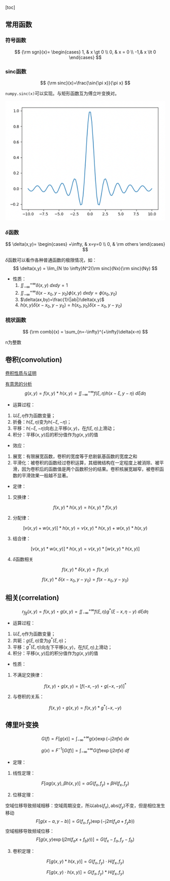 

[toc]

## 常用函数

### 符号函数

$$
{\rm sgn}(x)=
\begin{cases}
1, & x \gt 0 \\
0, & x = 0 \\
-1,& x \lt 0
\end{cases}
$$

### sinc函数

$$
{\rm sinc}(x)=\frac{\sin{\pi x}}{\pi x}
$$

`numpy.sinc(x)`可以实现。与矩形函数互为傅立叶变换对。

![sinc.jpg](../img/1.png)

### $\delta$函数

$$
\delta(x,y)=
\begin{cases}
+\infty, & x=y=0 \\
0, & \rm others
\end{cases}
$$

$\delta$函数可以看作各种普通函数的极限情况，如：
$$
\delta(x,y) = \lim_{N \to \infty}N^2{\rm sinc}(Nx){\rm sinc}(Ny)
$$

- 性质：
  1. $\iint^{+\infty}_{-\infty}\delta(x,y)\ dxdy=1$
  2. $\iint_{-\infty}^{+\infty}\delta(x-x_0,y-y_0)\phi(x,y)\ dxdy = \phi(x_0,y_0)$
  3. $\delta(ax,by)=\frac{1}{|ab|}\delta(x,y)$
  4. $h(x,y)\delta(x-x_0,y-y_0)=h(x_0,y_0)\delta(x-x_0,y-y_0)$

### 梳状函数

$$
{\rm comb}(x) = \sum_{n=-\infty}^{+\infty}\delta(x-n)
$$

n为整数

## 卷积(convolution)

[卷积性质与证明](https://zhuanlan.zhihu.com/p/150737244)

[有意思的分析](https://www.zhihu.com/question/22298352)
$$
g(x,y)=f(x,y)*h(x,y) = \iint_{-\infty}^{+\infty}f(\xi,\eta)h(x-\xi,y-\eta)\ d\xi d\eta
$$

- 运算过程：

1. 以$\xi,\eta$作为函数变量；
2. 折叠：$h(\xi,\eta)$变为$h(-\xi,-\eta)$；
3. 平移：$h(-\xi,-\eta)$向右上平移$(x,y)$，在$f(\xi,\eta)$上滑动；
4. 积分：平移$(x,y)$后的积分值作为$g(x,y)$的值

- 效应：

1. 展宽：有限展宽函数，卷积的宽度等于悲剧氨基函数的宽度之和
2. 平滑化：被卷积的函数经过卷积运算，其细微结构在一定程度上被消除、被平滑，因为卷积后的函数值是两个函数积分的结果。卷积核展宽越窄，被卷积函数的平滑效果一般越不显著。

- 定律：

1. 交换律：

$$
f(x,y)*h(x,y)=h(x,y)*f(x,y)
$$

2. 分配律：

$$
[v(x,y)+w(x,y)]*h(x,y)=v(x,y)*h(x,y)+w(x,y)*h(x,y)
$$

3. 结合律：

$$
[v(x,y)*w(x,y)]*h(x,y)=v(x,y)*[w(x,y)*h(x,y)]
$$

4. $\delta$函数相关

$$
f(x,y)*\delta(x,y)=f(x,y)
$$

$$
f(x,y)*\delta(x-x_0,y-y_0)=f(x-x_0,y-y_0)
$$

## 相关(correlation)

$$
r_{fg}(x,y)=f(x,y)\star g(x,y) = \iint_{-\infty}^{+\infty}f(\xi,\eta)g^*(\xi-x,\eta-y)\ d\xi d\eta
$$

- 运算过程：

1. 以$\xi,\eta$作为函数变量；
2. 共轭：$g(\xi,\eta)$变为$g^*(\xi,\eta)$；
3. 平移：$g^*(\xi,\eta)$向左下平移$(x,y)$，在$f(\xi,\eta)$上滑动；
4. 积分：平移$(x,y)$后的积分值作为$g(x,y)$的值

- 性质：

1. 不满足交换律：

$$
f(x,y)\star g(x,y) = [f(-x,-y)\star g(-x,-y)]^*
$$

2. 与卷积的关系：

$$
f(x,y)\star g(x,y) = f(x,y)*g^*(-x,-y)
$$

## 傅里叶变换

$$
G(f) = F[g(x)] = \int_{-\infty}^{+\infty}g(x)\exp(-\mathrm{j}2\pi fx)\ dx
$$

$$
g(x) = F^{-1}[G(f)] = \int_{-\infty}^{+\infty} G(f)\exp(\mathrm{j}2\pi fx)\ df
$$

- 定理：

1. 线性定理：

$$
F[\alpha g(x,y),\beta h(x,y)] = \alpha G(f_x,f_y)+ \beta H(f_x,f_y)
$$

2. 位移定理：

空域位移导致频域相移：空域周期没变，所以$\mathrm{abs}(f_x),\mathrm{abs}(f_y)$不变，但是相位发生移动
$$
F[g(x-a,y-b)]=G(f_x,f_y)\exp(-\mathrm{j}2\pi (f_xa+f_yb))
$$
空域相移导致频域位移：
$$
F[g(x,y)\exp(\mathrm{j}2\pi(f_ax+f_by))]=G(f_x-f_a,f_y-f_b)
$$

3. 卷积定理：

$$
F[g(x,y)*h(x,y)]=G(f_x,f_y)\cdot H(f_x,f_y)
$$

$$
F[g(x,y)\cdot h(x,y)]=G(f_x,f_y)*H(f_x,f_y)
$$

